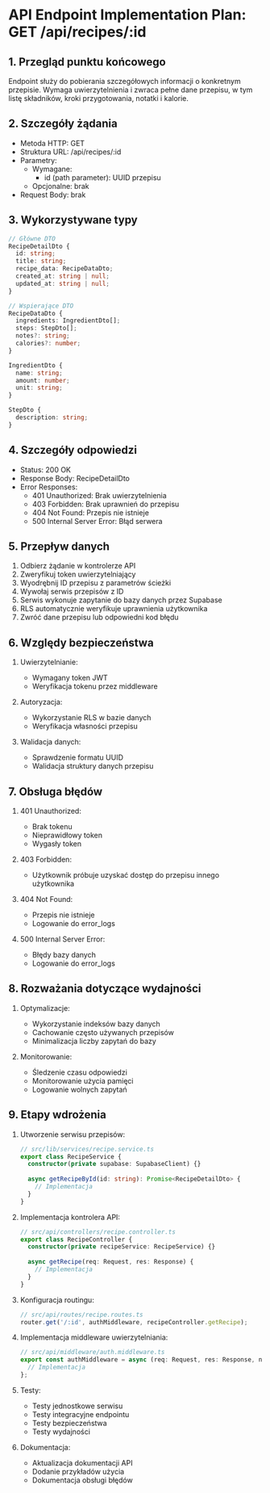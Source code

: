 # API Endpoint Implementation Plan: GET /api/recipes/:id

## 1. Przegląd punktu końcowego
Endpoint służy do pobierania szczegółowych informacji o konkretnym przepisie. Wymaga uwierzytelnienia i zwraca pełne dane przepisu, w tym listę składników, kroki przygotowania, notatki i kalorie.

## 2. Szczegóły żądania
- Metoda HTTP: GET
- Struktura URL: /api/recipes/:id
- Parametry:
  - Wymagane: 
    - id (path parameter): UUID przepisu
  - Opcjonalne: brak
- Request Body: brak

## 3. Wykorzystywane typy
```typescript
// Główne DTO
RecipeDetailDto {
  id: string;
  title: string;
  recipe_data: RecipeDataDto;
  created_at: string | null;
  updated_at: string | null;
}

// Wspierające DTO
RecipeDataDto {
  ingredients: IngredientDto[];
  steps: StepDto[];
  notes?: string;
  calories?: number;
}

IngredientDto {
  name: string;
  amount: number;
  unit: string;
}

StepDto {
  description: string;
}
```

## 4. Szczegóły odpowiedzi
- Status: 200 OK
- Response Body: RecipeDetailDto
- Error Responses:
  - 401 Unauthorized: Brak uwierzytelnienia
  - 403 Forbidden: Brak uprawnień do przepisu
  - 404 Not Found: Przepis nie istnieje
  - 500 Internal Server Error: Błąd serwera

## 5. Przepływ danych
1. Odbierz żądanie w kontrolerze API
2. Zweryfikuj token uwierzytelniający
3. Wyodrębnij ID przepisu z parametrów ścieżki
4. Wywołaj serwis przepisów z ID
5. Serwis wykonuje zapytanie do bazy danych przez Supabase
6. RLS automatycznie weryfikuje uprawnienia użytkownika
7. Zwróć dane przepisu lub odpowiedni kod błędu

## 6. Względy bezpieczeństwa
1. Uwierzytelnianie:
   - Wymagany token JWT
   - Weryfikacja tokenu przez middleware

2. Autoryzacja:
   - Wykorzystanie RLS w bazie danych
   - Weryfikacja własności przepisu

3. Walidacja danych:
   - Sprawdzenie formatu UUID
   - Walidacja struktury danych przepisu

## 7. Obsługa błędów
1. 401 Unauthorized:
   - Brak tokenu
   - Nieprawidłowy token
   - Wygasły token

2. 403 Forbidden:
   - Użytkownik próbuje uzyskać dostęp do przepisu innego użytkownika

3. 404 Not Found:
   - Przepis nie istnieje
   - Logowanie do error_logs

4. 500 Internal Server Error:
   - Błędy bazy danych
   - Logowanie do error_logs

## 8. Rozważania dotyczące wydajności
1. Optymalizacje:
   - Wykorzystanie indeksów bazy danych
   - Cachowanie często używanych przepisów
   - Minimalizacja liczby zapytań do bazy

2. Monitorowanie:
   - Śledzenie czasu odpowiedzi
   - Monitorowanie użycia pamięci
   - Logowanie wolnych zapytań

## 9. Etapy wdrożenia
1. Utworzenie serwisu przepisów:
   ```typescript
   // src/lib/services/recipe.service.ts
   export class RecipeService {
     constructor(private supabase: SupabaseClient) {}
     
     async getRecipeById(id: string): Promise<RecipeDetailDto> {
       // Implementacja
     }
   }
   ```

2. Implementacja kontrolera API:
   ```typescript
   // src/api/controllers/recipe.controller.ts
   export class RecipeController {
     constructor(private recipeService: RecipeService) {}
     
     async getRecipe(req: Request, res: Response) {
       // Implementacja
     }
   }
   ```

3. Konfiguracja routingu:
   ```typescript
   // src/api/routes/recipe.routes.ts
   router.get('/:id', authMiddleware, recipeController.getRecipe);
   ```

4. Implementacja middleware uwierzytelniania:
   ```typescript
   // src/api/middleware/auth.middleware.ts
   export const authMiddleware = async (req: Request, res: Response, next: NextFunction) => {
     // Implementacja
   };
   ```

5. Testy:
   - Testy jednostkowe serwisu
   - Testy integracyjne endpointu
   - Testy bezpieczeństwa
   - Testy wydajności

6. Dokumentacja:
   - Aktualizacja dokumentacji API
   - Dodanie przykładów użycia
   - Dokumentacja obsługi błędów 